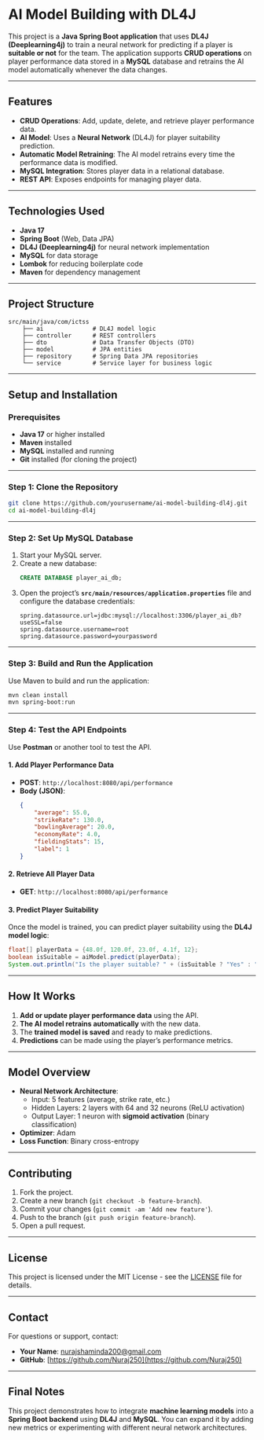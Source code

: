 # AI Model Building with DL4J

This project is a **Java Spring Boot application** that uses **DL4J (Deeplearning4j)** to train a neural network for predicting if a player is **suitable or not** for the team. The application supports **CRUD operations** on player performance data stored in a **MySQL** database and retrains the AI model automatically whenever the data changes.

---

## **Features**
- **CRUD Operations**: Add, update, delete, and retrieve player performance data.
- **AI Model**: Uses a **Neural Network** (DL4J) for player suitability prediction.
- **Automatic Model Retraining**: The AI model retrains every time the performance data is modified.
- **MySQL Integration**: Stores player data in a relational database.
- **REST API**: Exposes endpoints for managing player data.

---

## **Technologies Used**
- **Java 17**
- **Spring Boot** (Web, Data JPA)
- **DL4J (Deeplearning4j)** for neural network implementation
- **MySQL** for data storage
- **Lombok** for reducing boilerplate code
- **Maven** for dependency management

---

## **Project Structure**
```
src/main/java/com/ictss
    ├── ai              # DL4J model logic
    ├── controller      # REST controllers
    ├── dto             # Data Transfer Objects (DTO)
    ├── model           # JPA entities
    ├── repository      # Spring Data JPA repositories
    └── service         # Service layer for business logic
```

---

## **Setup and Installation**

### **Prerequisites**
- **Java 17** or higher installed
- **Maven** installed
- **MySQL** installed and running
- **Git** installed (for cloning the project)

---

### **Step 1: Clone the Repository**
```bash
git clone https://github.com/yourusername/ai-model-building-dl4j.git
cd ai-model-building-dl4j
```

---

### **Step 2: Set Up MySQL Database**
1. Start your MySQL server.
2. Create a new database:
   ```sql
   CREATE DATABASE player_ai_db;
   ```
3. Open the project’s **`src/main/resources/application.properties`** file and configure the database credentials:
   ```properties
   spring.datasource.url=jdbc:mysql://localhost:3306/player_ai_db?useSSL=false
   spring.datasource.username=root
   spring.datasource.password=yourpassword
   ```

---

### **Step 3: Build and Run the Application**
Use Maven to build and run the application:
```bash
mvn clean install
mvn spring-boot:run
```

---

### **Step 4: Test the API Endpoints**

Use **Postman** or another tool to test the API.

#### **1. Add Player Performance Data**
- **POST**: `http://localhost:8080/api/performance`
- **Body (JSON)**:
    ```json
    {
        "average": 55.0,
        "strikeRate": 130.0,
        "bowlingAverage": 20.0,
        "economyRate": 4.0,
        "fieldingStats": 15,
        "label": 1
    }
    ```

#### **2. Retrieve All Player Data**
- **GET**: `http://localhost:8080/api/performance`

#### **3. Predict Player Suitability**
Once the model is trained, you can predict player suitability using the **DL4J model logic**:
```java
float[] playerData = {48.0f, 120.0f, 23.0f, 4.1f, 12};
boolean isSuitable = aiModel.predict(playerData);
System.out.println("Is the player suitable? " + (isSuitable ? "Yes" : "No"));
```

---

## **How It Works**
1. **Add or update player performance data** using the API.
2. **The AI model retrains automatically** with the new data.
3. The **trained model is saved** and ready to make predictions.
4. **Predictions** can be made using the player’s performance metrics.

---

## **Model Overview**
- **Neural Network Architecture**:
  - Input: 5 features (average, strike rate, etc.)
  - Hidden Layers: 2 layers with 64 and 32 neurons (ReLU activation)
  - Output Layer: 1 neuron with **sigmoid activation** (binary classification)
- **Optimizer**: Adam
- **Loss Function**: Binary cross-entropy

---

## **Contributing**
1. Fork the project.
2. Create a new branch (`git checkout -b feature-branch`).
3. Commit your changes (`git commit -am 'Add new feature'`).
4. Push to the branch (`git push origin feature-branch`).
5. Open a pull request.

---

## **License**
This project is licensed under the MIT License - see the [LICENSE](LICENSE) file for details.

---

## **Contact**
For questions or support, contact:
- **Your Name**: [nurajshaminda200@gmail.com](mailto:nurajshaminda200@gmail.com)
- **GitHub**: [https://github.com/Nuraj250](https://github.com/Nuraj250)

---

## **Final Notes**
This project demonstrates how to integrate **machine learning models** into a **Spring Boot backend** using **DL4J** and **MySQL**. You can expand it by adding new metrics or experimenting with different neural network architectures.
